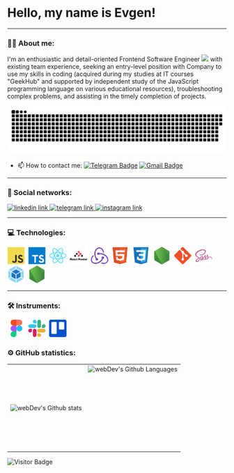 # Hello, my name is Evgen!

---

### :man_technologist: About me:

I'm an enthusiastic and detail-oriented Frontend Software Engineer <img src="https://media.giphy.com/media/WUlplcMpOCEmTGBtBW/giphy.gif" width="30px"> with existing team experience, seeking an entry-level position with Company to use my skills in coding (acquired during my studies at IT courses "GeekHub" and supported by independent study of the JavaScript programming language on various educational resources), troubleshooting complex problems, and assisting in the timely completion of projects.

<p align="center">
 <img width="600" src="assets/github-snake.svg" alt="snake"/>
</p>

- :mailbox: How to contact me: [![Telegram Badge](https://img.shields.io/badge/-IevgenVyshnevskyi-blue?style=flat&logo=Telegram&logoColor=white)](https://t.me/Ogen_84) [![Gmail Badge](https://img.shields.io/badge/-Gmail-red?style=flat&logo=Gmail&logoColor=white)](mailto:evgenii.vishnevsk@gmail.com)

---

### 🤝 Social networks:

  <div id="badges">
    <a href="https://www.linkedin.com/in/%D0%B0%D0%BB%D0%B5%D0%BA%D1%81%D0%B5%D0%B9-%D1%84%D0%B8%D0%BB%D0%B8%D0%BC%D0%BE%D0%BD%D0%BE%D0%B2-2a0b07257/" target="_blank">
      <img src="https://cdn-icons-png.flaticon.com/512/2504/2504799.png" width="40" height="40" alt="linkedin link" />
    </a>
    <a href="https://t.me/Ogen_84" target="_blank">
      <img src="https://cdn-icons-png.flaticon.com/512/2111/2111646.png" width="40" height="40" alt="telegram link" />
    </a>
    <a href="https://www.instagram.com/eugenledo/" target="_blank">
      <img src="https://cdn.iconscout.com/icon/free/png-512/free-instagram-1865894-1581910.png?f=webp&w=256" width="40" height="40" padding="0" alt="instagram link" />
    </a>
  </div>

---

### 💻 Technologies:

<div>
 <img src="https://github.com/devicons/devicon/blob/master/icons/javascript/javascript-original.svg" title="javascript" alt="javascript"   width="40" height="40"/>&nbsp
 <img src="https://github.com/devicons/devicon/blob/master/icons/typescript/typescript-original.svg" title="typescript" alt="typescript"   width="40" height="40"/>&nbsp
  <img src="https://github.com/devicons/devicon/blob/master/icons/react/react-original.svg" title="react.js" alt="react.js" width="40" height="40"/>&nbsp
  <img src="https://github.com/devicons/devicon/blob/master/icons/reactrouter/reactrouter-original-wordmark.svg" title="react router" alt="react router" width="40" height="40"/>&nbsp
  <img src="https://github.com/devicons/devicon/blob/master/icons/redux/redux-original.svg" title="redux" alt="redux" width="40" height="40"/>&nbsp
    <img src="https://github.com/devicons/devicon/blob/master/icons/html5/html5-original.svg" title="html5" alt="html5" width="40" height="40"/>&nbsp
  <img src="https://github.com/devicons/devicon/blob/master/icons/css3/css3-original.svg" title="css" alt="css" width="40" height="40"/>&nbsp
   <img src="https://github.com/devicons/devicon/blob/master/icons/nodejs/nodejs-original.svg" title="nodejs" alt="nodejs" width="40" height="40"/>&nbsp
  <img src="https://github.com/devicons/devicon/blob/master/icons/git/git-original.svg" title="git" alt="git" width="40" height="40"/>&nbsp
  <img src="https://github.com/devicons/devicon/blob/master/icons/sass/sass-original.svg" title="sass/scss" alt="sass/scss" width="40" height="40"/>&nbsp;
  <img src="https://github.com/devicons/devicon/blob/master/icons/webpack/webpack-original.svg" title="webpack" alt="webpack" width="40" height="40"/>&nbsp;
  <img src="https://github.com/devicons/devicon/blob/master/icons/nodejs/nodejs-original.svg" title="nodejs" alt="nodejs" width="40" height="40"/>&nbsp
</div>

---

### 🛠 Instruments:

<div>
  <img src="https://github.com/devicons/devicon/blob/master/icons/figma/figma-original.svg" title="figma" alt="figma" width="40" height="40"/>&nbsp;
  <img src="https://github.com/devicons/devicon/blob/master/icons/slack/slack-original.svg" title="slack" alt="slack" width="40" height="40"/>&nbsp;
  <img src="https://github.com/devicons/devicon/blob/master/icons/trello/trello-plain.svg" title="trello" alt="trello" width="40" height="40"/>&nbsp;
</div>

<!-- ### 💻 Codewars:

![codewars](https://www.codewars.com/users/FilimonovAlexey/badges/large) -->

### ⚙️ GitHub statistics:

<table>
  <tr>
    <td>
      <img src="https://github-readme-streak-stats.herokuapp.com/?user=IevgenVyshnevskyi&theme=dark&background=000000" alt="webDev's Github stats" align="left" />
    </td>
    <td>
      <img src="https://github-readme-stats-sigma-five.vercel.app/api/top-langs/?username=IevgenVyshnevskyi&layout=compact&theme=vision-friendly-dark" alt="webDev's Github Languages" height="195px" align="right" />
    </td>
  </tr>
</table>

![Visitor Badge](https://visitor-badge.laobi.icu/badge?page_id=IevgenVyshnevskyi)
